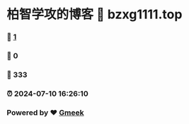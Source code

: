 # 柏智学攻的博客 :link: bzxg1111.top 
### :page_facing_up: [1](bzxg1111.top/tag.html) 
### :speech_balloon: 0 
### :hibiscus: 333 
### :alarm_clock: 2024-07-10 16:26:10 
### Powered by :heart: [Gmeek](https://github.com/Meekdai/Gmeek)
